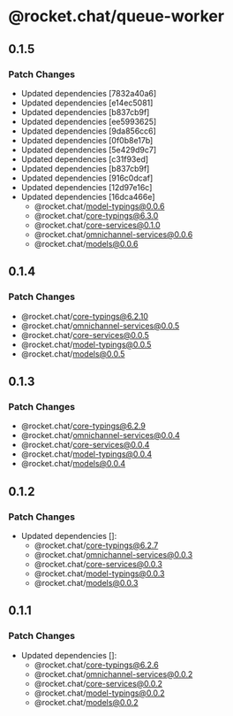 # @rocket.chat/queue-worker

## 0.1.5

### Patch Changes

- Updated dependencies [7832a40a6]
- Updated dependencies [e14ec5081]
- Updated dependencies [b837cb9f]
- Updated dependencies [ee5993625]
- Updated dependencies [9da856cc6]
- Updated dependencies [0f0b8e17b]
- Updated dependencies [5e429d9c7]
- Updated dependencies [c31f93ed]
- Updated dependencies [b837cb9f]
- Updated dependencies [916c0dcaf]
- Updated dependencies [12d97e16c]
- Updated dependencies [16dca466e]
  - @rocket.chat/model-typings@0.0.6
  - @rocket.chat/core-typings@6.3.0
  - @rocket.chat/core-services@0.1.0
  - @rocket.chat/omnichannel-services@0.0.6
  - @rocket.chat/models@0.0.6

## 0.1.4

### Patch Changes

- @rocket.chat/core-typings@6.2.10
- @rocket.chat/omnichannel-services@0.0.5
- @rocket.chat/core-services@0.0.5
- @rocket.chat/model-typings@0.0.5
- @rocket.chat/models@0.0.5

## 0.1.3

### Patch Changes

- @rocket.chat/core-typings@6.2.9
- @rocket.chat/omnichannel-services@0.0.4
- @rocket.chat/core-services@0.0.4
- @rocket.chat/model-typings@0.0.4
- @rocket.chat/models@0.0.4

## 0.1.2

### Patch Changes

- Updated dependencies []:
  - @rocket.chat/core-typings@6.2.7
  - @rocket.chat/omnichannel-services@0.0.3
  - @rocket.chat/core-services@0.0.3
  - @rocket.chat/model-typings@0.0.3
  - @rocket.chat/models@0.0.3

## 0.1.1

### Patch Changes

- Updated dependencies []:
  - @rocket.chat/core-typings@6.2.6
  - @rocket.chat/omnichannel-services@0.0.2
  - @rocket.chat/core-services@0.0.2
  - @rocket.chat/model-typings@0.0.2
  - @rocket.chat/models@0.0.2
